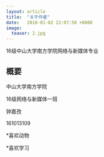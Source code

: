 ```yaml
---
layout: article
title:  "关于作者"
date:   2018-01-02 22:07:50 +0800
image:
  teaser: 2.jpg
---
```


16级中山大学南方学院网络与新媒体专业

## 概要
中山大学南方学院

16级网络与新媒体一班

钟嘉孜

161013109

*喜欢动物

*喜欢学习
